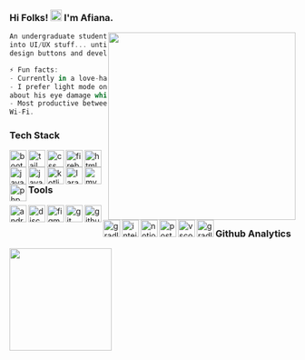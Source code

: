 ### Hi Folks! <img src="https://raw.githubusercontent.com/MartinHeinz/MartinHeinz/master/wave.gif" width="20px" height="20px"> I'm Afiana.

<img align='right' src="https://media.giphy.com/media/l0HlTy9x8FZo0XO1i/giphy.gif" width="330">

```js
An undergraduate student majoring in Information System. Used to be
into UI/UX stuff... until life threw Kotlin and Laravel at me. Now I
design buttons and develop them until i cry 😭😭.

⚡ Fun facts:
- Currently in a love-hate relationship with frontend
- I prefer light mode on VSCode — my friends literally complained
about his eye damage while looking at my monitor. lmao
- Most productive between 11 PM and 4 AM. Basically a night owl with
Wi-Fi.
```

### Tech Stack
<div>
    <img align="left" alt="bootstrap" title="bootstrap" width="30px" src="https://skillicons.dev/icons?i=bootstrap" /></a>
    <img align="left" alt="tailwind" title="tailwind" width="30px" src="https://skillicons.dev/icons?i=tailwind" /></a>
    <img align="left" alt="css" title="css" width="30px" src="https://skillicons.dev/icons?i=css" /></a>
    <img align="left" alt="firebase" title="firebase" width="30px" src="https://skillicons.dev/icons?i=firebase" /></a>
    <img align="left" alt="html" title="html" width="30px" src="https://skillicons.dev/icons?i=html" /></a>
    <img align="left" alt="java" title="java" width="30px" src="https://skillicons.dev/icons?i=java" /></a>
    <img align="left" alt="javascript" title="javascript" width="30px" src="https://skillicons.dev/icons?i=js" /></a>
    <img align="left" alt="kotlin" title="kotlin" width="30px" src="https://skillicons.dev/icons?i=kotlin" /></a>
    <img align="left" alt="laravel" title="laravel" width="30px" src="https://skillicons.dev/icons?i=laravel" /></a>
    <img align="left" alt="mysql" title="mysql" width="30px" src="https://skillicons.dev/icons?i=mysql" /></a>
    <img align="left" alt="php" title="php" width="30px" src="https://skillicons.dev/icons?i=php" /></a>
</div><br>

<h3>Tools</h3>
<div>
    <img align="left" alt="androidstudio" title="androidstudio" width="30px" src="https://skillicons.dev/icons?i=androidstudio" /></a>
    <img align="left" alt="discord" title="discord" width="30px" src="https://skillicons.dev/icons?i=discord" /></a>
    <img align="left" alt="figma" title="figma" width="30px" src="https://skillicons.dev/icons?i=figma" /></a>
    <img align="left" alt="git" title="git" width="30px" src="https://skillicons.dev/icons?i=git" /></a>
    <img align="left" alt="github" title="github" width="30px" src="https://skillicons.dev/icons?i=github" /></a>
    <img align="left" alt="gradle" title="gradle" width="30px" src="https://skillicons.dev/icons?i=gradle" /></a>
    <img align="left" alt="inteilij idea" title="intellij idea" width="30px" src="https://skillicons.dev/icons?i=idea" /></a>
    <img align="left" alt="notion" title="notion" width="30px" src="https://skillicons.dev/icons?i=notion" /></a>
    <img align="left" alt="postman" title="postman" width="30px" src="https://skillicons.dev/icons?i=postman" /></a>
    <img align="left" alt="vscode" title="vscode" width="30px" src="https://skillicons.dev/icons?i=vscode" /></a>
    <img align="left" alt="gradle" title="gradle" width="30px" src="https://skillicons.dev/icons?i=gradle" /></a>
</div><br>

<h3>Github Analytics</h3>
  <a href="https://github.com/afiananr">
    <img height="180em" src="https://github-readme-stats-eight-theta.vercel.app/api/top-langs/?username=afiananr&layout=compact&langs_count=8&theme=algolia" />
  </a>
